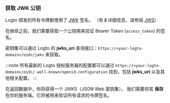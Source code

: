 ### 获取 JWK 公钥

Logto 颁发的所有令牌都使用了 [JWK](https://datatracker.ietf.org/doc/html/rfc7517) 签名。 （有关详细信息，请参阅 [JWS](https://datatracker.ietf.org/doc/html/rfc7515)）

在继续之前，我们需要获取一个公钥用来验证 Bearer Token (`access_token`) 的签名。

密钥集可以通过 Logto 的 **jwks_uri** 查询接口：`https://<your-logto-domain>/oidc/jwks` 来获取。

:::note
所有最新的 Logto 授权服务器的配置都可以通过 `https://<your-logto-domain>/oidc/.well-known/openid-configuration` 找到，包括 **jwks_uri** 以及其他相关配置。
:::

在返回数据中，你将获得一个 JWKS（JSON Web 密钥集）。 我们需要将其 **保存** 在你的服务端。它将被用来验证所有请求的令牌签名。
